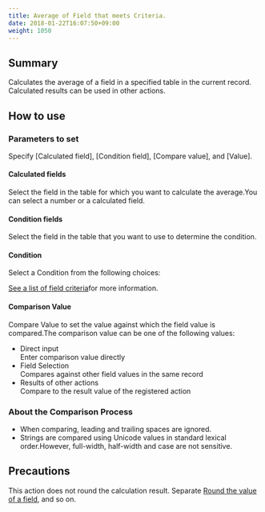 ```yaml
---
title: Average of Field that meets Criteria.
date: 2018-01-22T16:07:50+09:00
weight: 1050
---
```

## Summary

Calculates the average of a field in a specified table in the current record. Calculated results can be used in other actions.

## How to use

### Parameters to set

Specify [Calculated field], [Condition field], [Compare value], and [Value].

#### Calculated fields

Select the field in the table for which you want to calculate the average.You can select a number or a calculated field.

#### Condition fields

Select the field in the table that you want to use to determine the condition.

#### Condition

Select a Condition from the following choices:

<a href="https://support.gusuku.io/ja-JP/support/solutions/articles/36000045806" target="_blank">See a list of field criteria</a>for more information.

#### Comparison Value

Compare Value to set the value against which the field value is compared.The comparison value can be one of the following values:

-	Direct input  
	Enter comparison value directly
-	Field Selection  
	Compares against other field values in the same record
-	Results of other actions  
	Compare to the result value of the registered action

### About the Comparison Process

-	When comparing, leading and trailing spaces are ignored.
-	Strings are compared using Unicode values in standard lexical order.However, full-width, half-width and case are not sensitive.

## Precautions

This action does not round the calculation result. Separate [Round the value of a field](../../field/round4d5u_field/), and so on.
